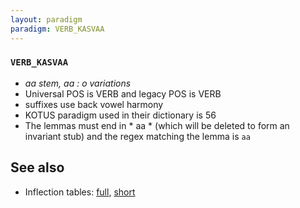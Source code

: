 ```yaml
---
layout: paradigm
paradigm: VERB_KASVAA
---
```

### ` VERB_KASVAA `

* _aa stem, aa : o variations_
* Universal POS is VERB and legacy POS is VERB
* suffixes use back vowel harmony
* KOTUS paradigm used in their dictionary is 56
* The lemmas must end in * aa * (which will be deleted to form an invariant stub) and the regex matching the lemma is ` aa `

## See also

* Inflection tables: [full](gen/K/kasvaa.html), [short](gen/K/kasvaa_wikt.html)

